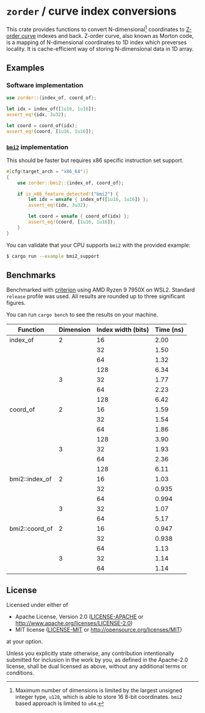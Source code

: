 # `zorder` / curve index conversions

This crate provides functions to convert N-dimensional[^1] coordinates to [Z-order curve](https://en.wikipedia.org/wiki/Z-order_curve) indexes and back. Z-order curve, also known as Morton code, is a mapping of N-dimensional coordinates to 1D index which preverses locality. It is cache-efficient way of storing N-dimensional data in 1D array.

[^1]: Maximum number of dimensions is limited by the largest unsigned integer type, `u128`, which is able to store 16 8-bit coordinates. `bmi2` based approach is limited to `u64`.

## Examples

### Software implementation

```rust
use zorder::{index_of, coord_of};

let idx = index_of([1u16, 1u16]);
assert_eq!(idx, 3u32);

let coord = coord_of(idx);
assert_eq!(coord, [1u16, 1u16]);
```

### [`bmi2`](https://en.wikipedia.org/wiki/X86_Bit_manipulation_instruction_set) implementation

This should be faster but requires x86 specific instruction set support.

```rust
#[cfg(target_arch = "x86_64")]
{
    use zorder::bmi2::{index_of, coord_of};

    if is_x86_feature_detected!("bmi2") {
        let idx = unsafe { index_of([1u16, 1u16]) };
        assert_eq!(idx, 3u32);

        let coord = unsafe { coord_of(idx) };
        assert_eq!(coord, [1u16, 1u16]);
    }
}
```

You can validate that your CPU supports `bmi2` with the provided example:

```sh
$ cargo run --example bmi2_support
```

## Benchmarks

Benchmarked with [criterion](https://github.com/bheisler/criterion.rs) using AMD Ryzen 9 7950X on WSL2. Standard `release` profile was used. All results are rounded up to three significant figures.

You can run `cargo bench` to see the results on your machine.

| Function       | Dimension | Index width (bits) | Time (ns) |
| -------------- | --------- | ------------------ | --------- |
| index_of       | 2         | 16                 | 2.00      |
|                |           | 32                 | 1.50      |
|                |           | 64                 | 1.32      |
|                |           | 128                | 6.34      |
|                | 3         | 32                 | 1.77      |
|                |           | 64                 | 2.23      |
|                |           | 128                | 6.42      |
| coord_of       | 2         | 16                 | 1.59      |
|                |           | 32                 | 1.54      |
|                |           | 64                 | 1.86      |
|                |           | 128                | 3.90      |
|                | 3         | 32                 | 1.93      |
|                |           | 64                 | 2.36      |
|                |           | 128                | 6.11      |
| bmi2::index_of | 2         | 16                 | 1.03      |
|                |           | 32                 | 0.935     |
|                |           | 64                 | 0.994     |
|                | 3         | 32                 | 1.07      |
|                |           | 64                 | 5.17      |
| bmi2::coord_of | 2         | 16                 | 0.947     |
|                |           | 32                 | 0.938     |
|                |           | 64                 | 1.13      |
|                | 3         | 32                 | 1.14      |
|                |           | 64                 | 1.14      |

## License

Licensed under either of

- Apache License, Version 2.0
  ([LICENSE-APACHE](LICENSE-APACHE) or http://www.apache.org/licenses/LICENSE-2.0)
- MIT license
  ([LICENSE-MIT](LICENSE-MIT) or http://opensource.org/licenses/MIT)

at your option.

Unless you explicitly state otherwise, any contribution intentionally submitted
for inclusion in the work by you, as defined in the Apache-2.0 license, shall be
dual licensed as above, without any additional terms or conditions.
